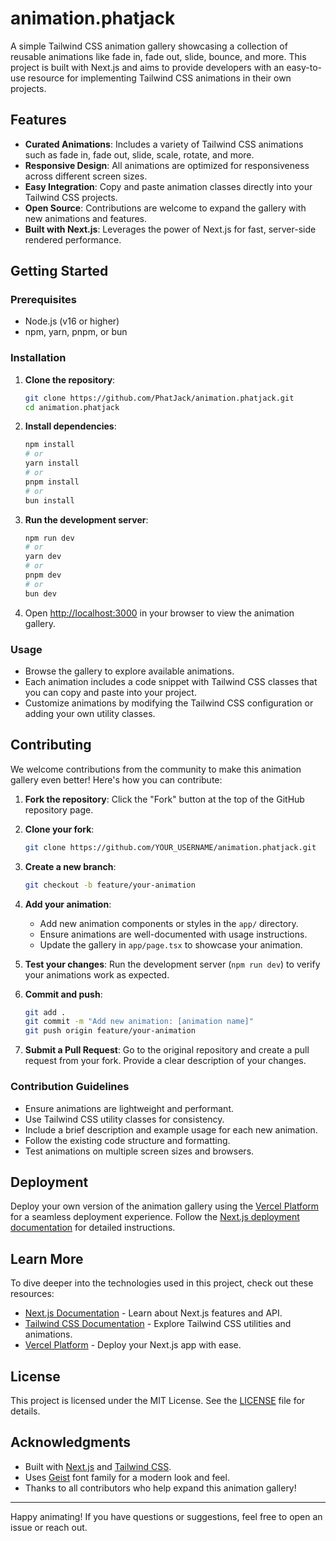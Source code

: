 # animation.phatjack

A simple Tailwind CSS animation gallery showcasing a collection of reusable animations like fade in, fade out, slide, bounce, and more. This project is built with Next.js and aims to provide developers with an easy-to-use resource for implementing Tailwind CSS animations in their own projects.

## Features

- **Curated Animations**: Includes a variety of Tailwind CSS animations such as fade in, fade out, slide, scale, rotate, and more.
- **Responsive Design**: All animations are optimized for responsiveness across different screen sizes.
- **Easy Integration**: Copy and paste animation classes directly into your Tailwind CSS projects.
- **Open Source**: Contributions are welcome to expand the gallery with new animations and features.
- **Built with Next.js**: Leverages the power of Next.js for fast, server-side rendered performance.

## Getting Started

### Prerequisites

- Node.js (v16 or higher)
- npm, yarn, pnpm, or bun

### Installation

1. **Clone the repository**:
   ```bash
   git clone https://github.com/PhatJack/animation.phatjack.git
   cd animation.phatjack
   ```

2. **Install dependencies**:
   ```bash
   npm install
   # or
   yarn install
   # or
   pnpm install
   # or
   bun install
   ```

3. **Run the development server**:
   ```bash
   npm run dev
   # or
   yarn dev
   # or
   pnpm dev
   # or
   bun dev
   ```

4. Open [http://localhost:3000](http://localhost:3000) in your browser to view the animation gallery.

### Usage

- Browse the gallery to explore available animations.
- Each animation includes a code snippet with Tailwind CSS classes that you can copy and paste into your project.
- Customize animations by modifying the Tailwind CSS configuration or adding your own utility classes.

## Contributing

We welcome contributions from the community to make this animation gallery even better! Here's how you can contribute:

1. **Fork the repository**:
   Click the "Fork" button at the top of the GitHub repository page.

2. **Clone your fork**:
   ```bash
   git clone https://github.com/YOUR_USERNAME/animation.phatjack.git
   ```

3. **Create a new branch**:
   ```bash
   git checkout -b feature/your-animation
   ```

4. **Add your animation**:
   - Add new animation components or styles in the `app/` directory.
   - Ensure animations are well-documented with usage instructions.
   - Update the gallery in `app/page.tsx` to showcase your animation.

5. **Test your changes**:
   Run the development server (`npm run dev`) to verify your animations work as expected.

6. **Commit and push**:
   ```bash
   git add .
   git commit -m "Add new animation: [animation name]"
   git push origin feature/your-animation
   ```

7. **Submit a Pull Request**:
   Go to the original repository and create a pull request from your fork. Provide a clear description of your changes.

### Contribution Guidelines

- Ensure animations are lightweight and performant.
- Use Tailwind CSS utility classes for consistency.
- Include a brief description and example usage for each new animation.
- Follow the existing code structure and formatting.
- Test animations on multiple screen sizes and browsers.

## Deployment

Deploy your own version of the animation gallery using the [Vercel Platform](https://vercel.com) for a seamless deployment experience. Follow the [Next.js deployment documentation](https://nextjs.org/docs/deployment) for detailed instructions.

## Learn More

To dive deeper into the technologies used in this project, check out these resources:
- [Next.js Documentation](https://nextjs.org/docs) - Learn about Next.js features and API.
- [Tailwind CSS Documentation](https://tailwindcss.com/docs) - Explore Tailwind CSS utilities and animations.
- [Vercel Platform](https://vercel.com) - Deploy your Next.js app with ease.

## License

This project is licensed under the MIT License. See the [LICENSE](LICENSE) file for details.

## Acknowledgments

- Built with [Next.js](https://nextjs.org) and [Tailwind CSS](https://tailwindcss.com).
- Uses [Geist](https://vercel.com/font) font family for a modern look and feel.
- Thanks to all contributors who help expand this animation gallery!

---

Happy animating! If you have questions or suggestions, feel free to open an issue or reach out.